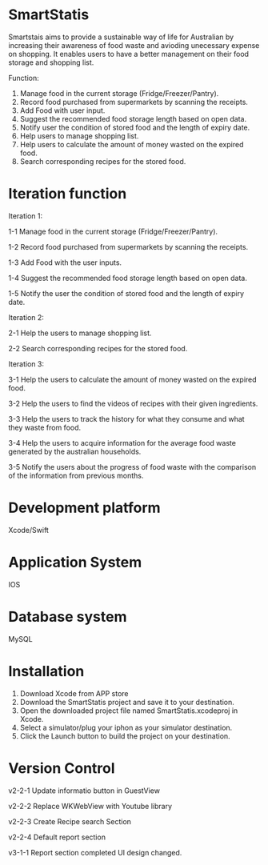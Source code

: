 # SmartStatis
  Smartstais aims to provide a sustainable way of life for Australian by increasing their awareness of food waste and avioding unecessary expense on shopping. It enables users to have a better management on their food storage and shopping list.

Function:

1. Manage food in the current storage (Fridge/Freezer/Pantry).
2. Record food purchased from supermarkets by scanning the receipts.
3. Add Food with user input.
4. Suggest the recommended food storage length based on open data.
5. Notify user the condition of stored food and the length of expiry date.
6. Help users to manage shopping list.
7. Help users to calculate the amount of money wasted on the expired food.
8. Search corresponding recipes for the stored food.
# Iteration function
Iteration 1: 

   1-1 Manage food in the current storage (Fridge/Freezer/Pantry).
  
   1-2 Record food purchased from supermarkets by scanning the receipts.
  
   1-3 Add Food with the user inputs.
  
   1-4 Suggest the recommended food storage length based on open data. 
   
   1-5 Notify the user the condition of stored food and the length of expiry date.
   
  
Iteration 2:

   2-1 Help the users to manage shopping list.
  
   2-2 Search corresponding recipes for the stored food.
   
  
Iteration 3:

   3-1 Help the users to calculate the amount of money wasted on the expired food.
   
   3-2 Help the users to find the videos of recipes with their given ingredients.
   
   3-3 Help the users to track the history for what they consume and what they waste from food.
   
   3-4 Help the users to acquire information for the average food waste generated by the australian households.
   
   3-5 Notify the users about the progress of food waste with the comparison of the information from previous months.
  
# Development platform
  Xcode/Swift
# Application System
  IOS
# Database system
  MySQL
# Installation 
  1. Download Xcode from APP store
  2. Download the SmartStatis project and save it to your destination.
  3. Open the downloaded project file named SmartStatis.xcodeproj in Xcode.
  4. Select a simulator/plug your iphon as your simulator destination.
  5. Click the Launch button to build the project on your destination.
# Version Control
  v2-2-1 Update informatio button in GuestView
  
  v2-2-2 Replace WKWebView with Youtube library
  
  v2-2-3 Create Recipe search Section
  
  v2-2-4 Default report section
  
  v3-1-1 Report section completed
         UI design changed.

